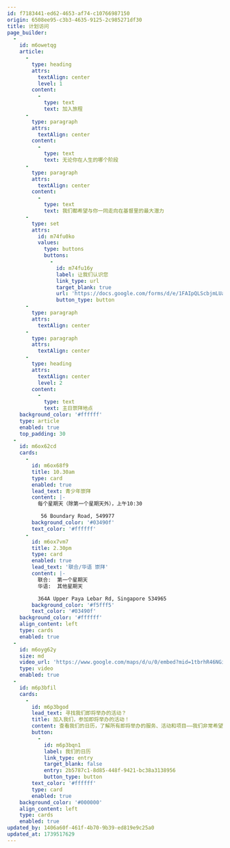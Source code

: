 ```yaml
---
id: f7183441-ed62-4653-af74-c10766987150
origin: 6508ee95-c3b3-4635-9125-2c985271df30
title: 计划访问
page_builder:
  -
    id: m6owetqg
    article:
      -
        type: heading
        attrs:
          textAlign: center
          level: 1
        content:
          -
            type: text
            text: 加入旅程
      -
        type: paragraph
        attrs:
          textAlign: center
        content:
          -
            type: text
            text: 无论你在人生的哪个阶段
      -
        type: paragraph
        attrs:
          textAlign: center
        content:
          -
            type: text
            text: 我们都希望与你一同走向在基督里的最大潜力
      -
        type: set
        attrs:
          id: m74fu0ko
          values:
            type: buttons
            buttons:
              -
                id: m74fu16y
                label: 让我们认识您
                link_type: url
                target_blank: true
                url: 'https://docs.google.com/forms/d/e/1FAIpQLScbjmLUace7VqXthXmd4SZp0krPraQ5Hg0cwR5R0lyOuIZe2A/formResponse?pli=1'
                button_type: button
      -
        type: paragraph
        attrs:
          textAlign: center
      -
        type: paragraph
        attrs:
          textAlign: center
      -
        type: heading
        attrs:
          textAlign: center
          level: 2
        content:
          -
            type: text
            text: 主日崇拜地点
    background_color: '#ffffff'
    type: article
    enabled: true
    top_padding: 30
  -
    id: m6ox62cd
    cards:
      -
        id: m6ox68f9
        title: 10.30am
        type: card
        enabled: true
        lead_text: 青少年崇拜
        content: |-
          每个星期天（除第一个星期天外），上午10:30

           56 Boundary Road, 549977
        background_color: '#03490f'
        text_color: '#ffffff'
      -
        id: m6ox7vm7
        title: 2.30pm
        type: card
        enabled: true
        lead_text: '联合/华语 崇拜'
        content: |-
          联合:  第一个星期天
          华语:  其他星期天

          364A Upper Paya Lebar Rd, Singapore 534965
        background_color: '#f5fff5'
        text_color: '#03490f'
    background_color: '#ffffff'
    align_content: left
    type: cards
    enabled: true
  -
    id: m6oyg62y
    size: md
    video_url: 'https://www.google.com/maps/d/u/0/embed?mid=1tbrhR46NGiw3zvI7ptqqG0vwJntnbPw&ehbc=2E312F&noprof=1'
    type: video
    enabled: true
  -
    id: m6p3bfil
    cards:
      -
        id: m6p3bgod
        lead_text: 寻找我们即将举办的活动？
        title: 加入我们，参加即将举办的活动！
        content: 查看我们的日历，了解所有即将举办的服务、活动和项目——我们非常希望你能参与其中！
        button:
          -
            id: m6p3bqn1
            label: 我们的日历
            link_type: entry
            target_blank: false
            entry: 2b5787c1-8d85-448f-9421-bc38a3138956
            button_type: button
        text_color: '#ffffff'
        type: card
        enabled: true
    background_color: '#000000'
    align_content: left
    type: cards
    enabled: true
updated_by: 1406a60f-461f-4b70-9b39-ed819e9c25a0
updated_at: 1739517629
---
```

